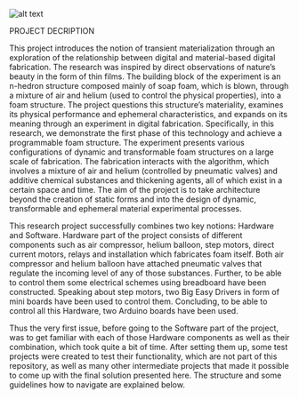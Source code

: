 ![alt text](https://github.com/slakri/Study-and-development-of-a-prototype-of-immaterial-architecture-reverse-printing-machine/blob/master/foam.png "Logo Title Text 1")

  PROJECT DECRIPTION

  This project introduces the notion of transient materialization through an exploration of the relationship between digital and material-based digital fabrication. The research was inspired by direct observations of nature’s beauty in the form of thin films. The building block of the experiment is an n-hedron structure composed mainly of soap foam, which is blown, through a mixture of air and helium (used to control the physical properties), into a foam structure. The project questions this structure’s materiality, examines its physical performance and ephemeral characteristics, and expands on its meaning through an experiment in digital fabrication. Specifically, in this research, we demonstrate the first phase of this technology and achieve a programmable foam structure. The experiment presents various configurations of dynamic and transformable foam structures on a large scale of fabrication. The fabrication interacts with the algorithm, which involves a mixture of air and helium (controlled by pneumatic valves) and additive chemical substances and thickening agents, all of which exist in a certain space and time. The aim of the project is to take architecture beyond the creation of static forms and into the design of dynamic, transformable and ephemeral material experimental processes. 
  
  This research project successfully combines two key notions: Hardware and Software. Hardware part of the project consists of different components such as air compressor, helium balloon, step motors, direct current motors, relays and installation which fabricates foam itself. Both air compressor and helium balloon have attached pneumatic valves that regulate the incoming level of any of those substances. Further, to be able to control them some electrical schemes using breadboard have been constructed. Speaking about step motors, two Big Easy Drivers in form of mini boards have been used to control them. Concluding, to be able to control all this Hardware, two Arduino boards have been used. 
  
  Thus the very first issue, before going to the Software part of the project, was to get familiar with each of those Hardware components as well as their combination, which took quite a bit of time. After setting them up, some test projects were created to test their functionality, which are not part of this repository, as well as many other intermediate projects that made it possible to come up with the final solution presented here. The structure and some guidelines how to navigate are explained below.
  
  
